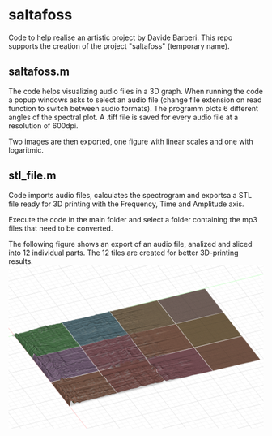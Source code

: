 # saltafoss
Code to help realise an artistic project by Davide Barberi. This repo supports the creation of the project "saltafoss" (temporary name). 

## saltafoss.m
The code helps visualizing audio files in a 3D graph.
When running the code a popup windows asks to select an audio file (change file extension on read function to switch between audio formats). The programm plots 6 different angles of the spectral plot. A .tiff file is saved for every audio file at a resolution of 600dpi.

Two images are then exported, one figure with linear scales and one with logaritmic.

## stl_file.m
Code imports audio files, calculates the spectrogram and exportsa a STL file ready for 3D printing with the Frequency, Time and Amplitude axis. 

Execute the code in the main folder and select a folder containing the mp3 files that need to be converted. 

The following figure shows an export of an audio file, analized and sliced into 12 individual parts. The 12 tiles are created for better 3D-printing results.
![My Image](docu/example_STL.png "Test export")
